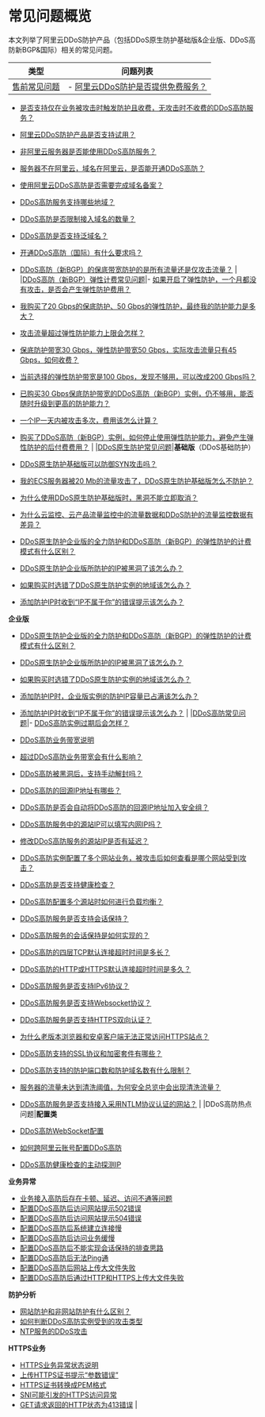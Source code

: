 # 常见问题概览

本文列举了阿里云DDoS防护产品（包括DDoS原生防护基础版&企业版、DDoS高防新BGP&国际）相关的常见问题。

|类型|问题列表|
|--|----|
|[售前常见问题](/cn.zh-CN/阿里云DDoS防护产品介绍/售前常见问题.md)|-   [阿里云DDoS防护是否提供免费服务？](/cn.zh-CN/阿里云DDoS防护产品介绍/售前常见问题.md)
-   [是否支持仅在业务被攻击时触发防护且收费，无攻击时不收费的DDoS高防服务？](/cn.zh-CN/阿里云DDoS防护产品介绍/售前常见问题.md)
-   [阿里云DDoS防护产品是否支持试用？](/cn.zh-CN/阿里云DDoS防护产品介绍/售前常见问题.md)
-   [非阿里云服务器是否能使用DDoS高防服务？](/cn.zh-CN/阿里云DDoS防护产品介绍/售前常见问题.md)
-   [服务器不在阿里云，域名在阿里云，是否能开通DDoS高防？](/cn.zh-CN/阿里云DDoS防护产品介绍/售前常见问题.md)
-   [使用阿里云DDoS高防是否需要完成域名备案？](/cn.zh-CN/阿里云DDoS防护产品介绍/售前常见问题.md)
-   [DDoS高防服务支持哪些地域？](/cn.zh-CN/阿里云DDoS防护产品介绍/售前常见问题.md)
-   [DDoS高防是否限制接入域名的数量？](/cn.zh-CN/阿里云DDoS防护产品介绍/售前常见问题.md)
-   [DDoS高防是否支持泛域名？](/cn.zh-CN/阿里云DDoS防护产品介绍/售前常见问题.md)
-   [开通DDoS高防（国际）有什么要求吗？](/cn.zh-CN/阿里云DDoS防护产品介绍/售前常见问题.md)
-   [DDoS高防（新BGP）的保底带宽防护的是所有流量还是仅攻击流量？](/cn.zh-CN/阿里云DDoS防护产品介绍/售前常见问题.md) |
|[DDoS高防（新BGP）弹性计费常见问题](/cn.zh-CN/常见问题/DDoS高防（新BGP）弹性计费常见问题.md)|-   [如果开启了弹性防护，一个月都没有攻击，是否会产生弹性防护费用？](/cn.zh-CN/常见问题/DDoS高防（新BGP）弹性计费常见问题.md)
-   [我购买了20 Gbps的保底防护、50 Gbps的弹性防护，最终我的防护能力是多大？](/cn.zh-CN/常见问题/DDoS高防（新BGP）弹性计费常见问题.mdsection_e1g_n3h_ttq)
-   [攻击流量超过弹性防护能力上限会怎样？](/cn.zh-CN/常见问题/DDoS高防（新BGP）弹性计费常见问题.md)
-   [保底防护带宽30 Gbps，弹性防护带宽50 Gbps，实际攻击流量只有45 Gbps，如何收费？](/cn.zh-CN/常见问题/DDoS高防（新BGP）弹性计费常见问题.mdsection_uew_cwl_895)
-   [当前选择的弹性防护带宽是100 Gbps，发现不够用，可以改成200 Gbps吗？](/cn.zh-CN/常见问题/DDoS高防（新BGP）弹性计费常见问题.mdsection_tbb_9xh_h9r)
-   [已购买30 Gbps保底防护带宽的DDoS高防（新BGP）实例，仍不够用，能否随时升级到更高的防护能力？](/cn.zh-CN/常见问题/DDoS高防（新BGP）弹性计费常见问题.md)
-   [一个IP一天内被攻击多次，费用该怎么计算？](/cn.zh-CN/常见问题/DDoS高防（新BGP）弹性计费常见问题.mdsection_f54_1kp_jy3)
-   [购买了DDoS高防（新BGP）实例，如何停止使用弹性防护能力，避免产生弹性防护的后付费费用？](/cn.zh-CN/常见问题/DDoS高防（新BGP）弹性计费常见问题.md) |
|[DDoS原生防护常见问题](/cn.zh-CN/常见问题/DDoS原生防护常见问题.md)|**基础版**（DDoS基础防护）

-   [DDoS原生防护基础版可以防御SYN攻击吗？](/cn.zh-CN/常见问题/DDoS原生防护常见问题.md)
-   [我的ECS服务器被20 Mb的流量攻击了，DDoS原生防护基础版怎么不防护？](/cn.zh-CN/常见问题/DDoS原生防护常见问题.md)
-   [为什么使用DDoS原生防护基础版时，黑洞不能立即取消？](/cn.zh-CN/常见问题/DDoS原生防护常见问题.mdsection_zrm_w6y_hu9)
-   [为什么云监控、云产品流量监控中的流量数据和DDoS防护的流量监控数据有差异？](/cn.zh-CN/常见问题/DDoS原生防护常见问题.mdsection_vyh_xyv_alf)
-   [DDoS原生防护企业版的全力防护和DDoS高防（新BGP）的弹性防护的计费模式有什么区别？](/cn.zh-CN/常见问题/DDoS原生防护常见问题.md)
-   [DDoS原生防护企业版所防护的IP被黑洞了该怎么办？](/cn.zh-CN/常见问题/DDoS原生防护常见问题.mdsection_4ul_k1i_wku)
-   [如果购买时选错了DDoS原生防护实例的地域该怎么办？](/cn.zh-CN/常见问题/DDoS原生防护常见问题.md)
-   [添加防护IP时收到“IP不属于你”的错误提示该怎么办？](/cn.zh-CN/常见问题/DDoS原生防护常见问题.mdsection_cn4_rwu_ya6)

**企业版**

-   [DDoS原生防护企业版的全力防护和DDoS高防（新BGP）的弹性防护的计费模式有什么区别？](/cn.zh-CN/常见问题/DDoS原生防护常见问题.md)
-   [DDoS原生防护企业版所防护的IP被黑洞了该怎么办？](/cn.zh-CN/常见问题/DDoS原生防护常见问题.mdsection_4ul_k1i_wku)
-   [如果购买时选错了DDoS原生防护实例的地域该怎么办？](/cn.zh-CN/常见问题/DDoS原生防护常见问题.md)
-   [添加防护IP时，企业版实例的防护IP容量已占满该怎么办？](/cn.zh-CN/常见问题/DDoS原生防护常见问题.md)
-   [添加防护IP时收到“IP不属于你”的错误提示该怎么办？](/cn.zh-CN/常见问题/DDoS原生防护常见问题.mdsection_cn4_rwu_ya6) |
|[DDoS高防常见问题](/cn.zh-CN/常见问题/DDoS高防常见问题.md)|-   [DDoS高防实例过期后会怎样？](/cn.zh-CN/常见问题/DDoS高防常见问题.mdsection_urg_0kt_c2b)
-   [DDoS高防业务带宽说明](/cn.zh-CN/常见问题/DDoS高防常见问题.mdsection_i7x_ce0_9a8)
-   [超过DDoS高防业务带宽会有什么影响？](/cn.zh-CN/常见问题/DDoS高防常见问题.mdsection_j32_xy6_kkn)
-   [DDoS高防被黑洞后，支持手动解封吗？](/cn.zh-CN/常见问题/DDoS高防常见问题.mdsection_p5r_kk3_ocs)
-   [DDoS高防的回源IP地址有哪些？](/cn.zh-CN/常见问题/DDoS高防常见问题.mdsection_woj_jo4_6di)
-   [DDoS高防是否会自动将DDoS高防的回源IP地址加入安全组？](/cn.zh-CN/常见问题/DDoS高防常见问题.mdsection_rob_5uy_808)
-   [DDoS高防服务中的源站IP可以填写内网IP吗？](/cn.zh-CN/常见问题/DDoS高防常见问题.mdsection_dej_vzv_e83)
-   [修改DDoS高防服务的源站IP是否有延迟？](/cn.zh-CN/常见问题/DDoS高防常见问题.mdsection_xrr_p7z_rki)
-   [DDoS高防实例配置了多个网站业务，被攻击后如何查看是哪个网站受到攻击？](/cn.zh-CN/常见问题/DDoS高防常见问题.mdsection_x1f_4c0_3zj)
-   [DDoS高防是否支持健康检查？](/cn.zh-CN/常见问题/DDoS高防常见问题.mdsection_dth_0eg_s56)
-   [DDoS高防配置多个源站时如何进行负载均衡？](/cn.zh-CN/常见问题/DDoS高防常见问题.mdsection_wel_rpm_7j6)
-   [DDoS高防服务是否支持会话保持？](/cn.zh-CN/常见问题/DDoS高防常见问题.mdsection_quj_81r_c1a)
-   [DDoS高防服务的会话保持是如何实现的？](/cn.zh-CN/常见问题/DDoS高防常见问题.mdsection_2l2_myz_dst)
-   [DDoS高防的四层TCP默认连接超时时间是多长？](/cn.zh-CN/常见问题/DDoS高防常见问题.mdsection_d4i_dvu_z2t)
-   [DDoS高防的HTTP或HTTPS默认连接超时时间是多久？](/cn.zh-CN/常见问题/DDoS高防常见问题.mdsection_w5s_6lw_8my)
-   [DDoS高防服务是否支持IPv6协议？](/cn.zh-CN/常见问题/DDoS高防常见问题.mdsection_rlz_9lo_tbd)
-   [DDoS高防服务是否支持Websocket协议？](/cn.zh-CN/常见问题/DDoS高防常见问题.mdsection_tip_66a_ulc)
-   [DDoS高防服务是否支持HTTPS双向认证？](/cn.zh-CN/常见问题/DDoS高防常见问题.mdsection_cfz_baq_wws)
-   [为什么老版本浏览器和安卓客户端无法正常访问HTTPS站点？](/cn.zh-CN/常见问题/DDoS高防常见问题.mdsection_l32_vr6_x4j)
-   [DDoS高防支持的SSL协议和加密套件有哪些？](/cn.zh-CN/常见问题/DDoS高防常见问题.mdsection_kkt_vxb_72v)
-   [DDoS高防支持的防护端口数和防护域名数有什么限制？](/cn.zh-CN/常见问题/DDoS高防常见问题.mdsection_jar_w1u_k7f)
-   [服务器的流量未达到清洗阈值，为何安全总览中会出现清洗流量？](/cn.zh-CN/常见问题/DDoS高防常见问题.mdsection_joj_hbi_7p8)
-   [DDoS高防服务是否支持接入采用NTLM协议认证的网站？](/cn.zh-CN/常见问题/DDoS高防常见问题.mdsection_wgn_qt3_mgb) |
|DDoS高防热点问题|**配置类**

-   [DDoS高防WebSocket配置]()
-   [如何跨阿里云账号配置DDoS高防]()
-   [DDoS高防健康检查的主动探测IP]()

**业务异常**

-   [业务接入高防后存在卡顿、延迟、访问不通等问题]()
-   [配置DDoS高防后访问网站提示502错误]()
-   [配置DDoS高防后访问网站提示504错误]()
-   [配置DDoS高防后系统建立连接慢]()
-   [配置DDoS高防后访问业务缓慢]()
-   [配置DDoS高防后不能实现会话保持的排查思路]()
-   [配置DDoS高防后无法Ping通]()
-   [配置DDoS高防后网站上传大文件失败]()
-   [配置DDoS高防后通过HTTP和HTTPS上传大文件失败]()

**防护分析**

-   [网站防护和非网站防护有什么区别？]()
-   [如何判断DDoS高防实例受到的攻击类型]()
-   [NTP服务的DDoS攻击]()

**HTTPS业务**

-   [HTTPS业务异常状态说明]()
-   [上传HTTPS证书提示“参数错误”]()
-   [HTTPS证书转换成PEM格式]()
-   [SNI可能引发的HTTPS访问异常]()
-   [GET请求返回的HTTP状态为413错误]() |

